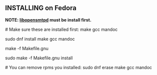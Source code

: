 INSTALLING on Fedora
--------------------

**NOTE: [libopensmtpd](https://github.com/murty2/libopensmtpd) must be install first.**

\# Make sure these are installed first: make gcc mandoc

sudo dnf install make gcc mandoc

make -f Makefile.gnu

sudo make -f Makefile.gnu install

\# You can remove rpms you installed: sudo dnf erase make gcc mandoc
